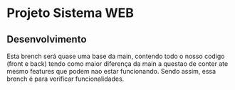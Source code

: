 # Projeto Sistema WEB

## Desenvolvimento
Esta brench será quase uma base da main, contendo todo o nosso codigo (front e back)
tendo como maior diferença da main a questao de conter ate mesmo features que podem nao estar funcionando.
Sendo assim, essa brench é para verificar funcionalidades.

